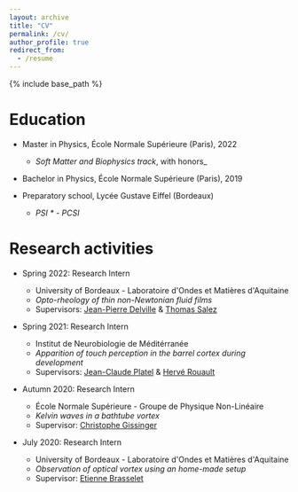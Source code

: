 ```yaml
---
layout: archive
title: "CV"
permalink: /cv/
author_profile: true
redirect_from:
  - /resume
---
```


{% include base_path %}

Education
======
* Master in Physics, École Normale Supérieure (Paris), 2022
   * _Soft Matter and Biophysics track_, with honors_

* Bachelor in Physics, École Normale Supérieure (Paris), 2019

* Preparatory school, Lycée Gustave Eiffel (Bordeaux)
   * _PSI * - PCSI_

Research activities
======
* Spring 2022: Research Intern
  * University of Bordeaux - Laboratoire d'Ondes et Matières d'Aquitaine
  * _Opto-rheology of thin non-Newtonian fluid films_
  * Supervisors: [Jean-Pierre Delville](https://www.loma.cnrs.fr/jean-pierre-delville/) & [Thomas Salez](https://www.loma.cnrs.fr/thomas-salez/)

* Spring 2021: Research Intern
  * Institut de Neurobiologie de Méditérranée 
  * _Apparition of touch perception in the barrel cortex during development_
  * Supervisors: [Jean-Claude Platel](https://scholar.google.fr/citations?user=9CFQh94AAAAJ&hl=fr) & [Hervé Rouault](https://centuri-livingsystems.org/h-rouault/)

* Autumn 2020: Research Intern
  * École Normale Supérieure - Groupe de Physique Non-Linéaire
  * _Kelvin waves in a bathtube vortex_
  * Supervisor: [Christophe Gissinger](http://www.phys.ens.fr/~gissinger/)

* July 2020: Research Intern
  * University of Bordeaux - Laboratoire d'Ondes et Matières d'Aquitaine
  * _Observation of optical vortex using an home-made setup_
  * Supervisor: [Etienne Brasselet](https://www.loma.cnrs.fr/etienne-brasselet/)
